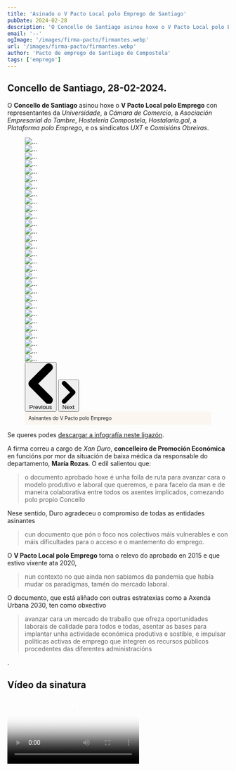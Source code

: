 ```yaml
---
title: 'Asinado o V Pacto Local polo Emprego de Santiago'
pubDate: 2024-02-28
description: 'O Concello de Santiago asinou hoxe o V Pacto Local polo Emprego con representantes da Universidade. Ler máis.'
email: '--'
ogImage: '/images/firma-pacto/firmantes.webp'
url: '/images/firma-pacto/firmantes.webp'
author: 'Pacto de emprego de Santiago de Compostela'
tags: ['emprego']
---
```


## Concello de Santiago, 28-02-2024.

O **Concello de Santiago** asinou hoxe o **V Pacto Local polo Emprego** con representantes da _Universidade_, a _Cámara de Comercio_, a _Asociación Empresarial do Tambre_, _Hostelería Compostela_, _Hostalaría.gal_, a _Plataforma polo Emprego_, e os sindicatos _UXT_ e _Comisións Obreiras_.


<figure class="relative w-full">
	<div id="animation-carousel" class="relative w-full" data-carousel="slide">
    <!-- Carousel wrapper -->
	 <div class="relative h-56 overflow-hidden md:h-96">
		<!-- Item 1 -->
		<div class="hidden duration-700 ease-in-out" data-carousel-item>
			<img src="/images/firma-pacto/asinantes_1.jpg" class="absolute block w-full -translate-x-1/2 -translate-y-1/2 top-1/2 left-1/2" alt="...">
		</div>
		<!-- Item 2 -->
		<div class="hidden duration-700 ease-in-out" data-carousel-item>
			<img loading="lazy" src="/images/firma-pacto/asinantes_2.jpg" class="absolute block w-full -translate-x-1/2 -translate-y-1/2 top-1/2 left-1/2" alt="...">
		</div>
		<!-- Item 3 -->
		<div class="hidden duration-700 ease-in-out" data-carousel-item>
			<img loading="lazy" src="/images/firma-pacto/asinantes_3.jpg" class="absolute block w-full -translate-x-1/2 -translate-y-1/2 top-1/2 left-1/2" alt="...">
		</div>
		<!-- Item 4 -->
		<div class="hidden duration-700 ease-in-out" data-carousel-item>
			<img loading="lazy" src="/images/firma-pacto/asinantes_4.jpg" class="absolute block w-full -translate-x-1/2 -translate-y-1/2 top-1/2 left-1/2" alt="...">
		</div>
		<!-- Item 5 -->
		<div class="hidden duration-700 ease-in-out" data-carousel-item>
			<img loading="lazy" src="/images/firma-pacto/asinantes_5.jpg" class="absolute block w-full -translate-x-1/2 -translate-y-1/2 top-1/2 left-1/2" alt="...">
		</div>
		<!-- Item 6 -->
		<div class="hidden duration-700 ease-in-out" data-carousel-item>
			<img loading="lazy" src="/images/firma-pacto/asinantes_6.jpg" class="absolute block w-full -translate-x-1/2 -translate-y-1/2 top-1/2 left-1/2" alt="...">
		</div>
		<!-- Item 7 -->
		<div class="hidden duration-700 ease-in-out" data-carousel-item>
			<img loading="lazy" src="/images/firma-pacto/asinantes_7.jpg" class="absolute block w-full -translate-x-1/2 -translate-y-1/2 top-1/2 left-1/2" alt="...">
		</div>
		<!-- Item 8 -->
		<div class="hidden duration-700 ease-in-out" data-carousel-item>
			<img loading="lazy" src="/images/firma-pacto/asinantes_8.jpg" class="absolute block w-full -translate-x-1/2 -translate-y-1/2 top-1/2 left-1/2" alt="...">
		</div>
		<!-- Item 9 -->
		<div class="hidden duration-700 ease-in-out" data-carousel-item>
			<img loading="lazy" src="/images/firma-pacto/asinantes_9.jpg" class="absolute block w-full -translate-x-1/2 -translate-y-1/2 top-1/2 left-1/2" alt="...">
		</div>
		<!-- Item 10 -->
		<div class="hidden duration-700 ease-in-out" data-carousel-item>
			<img loading="lazy" src="/images/firma-pacto/asinantes_10.jpg" class="absolute block w-full -translate-x-1/2 -translate-y-1/2 top-1/2 left-1/2" alt="...">
		</div>
		<!-- Item 11 -->
		<div class="hidden duration-700 ease-in-out" data-carousel-item>
			<img loading="lazy" src="/images/firma-pacto/asinantes_11.jpg" class="absolute block w-full -translate-x-1/2 -translate-y-1/2 top-1/2 left-1/2" alt="...">
		</div>
		<!-- Item 12 -->
		<div class="hidden duration-700 ease-in-out" data-carousel-item>
			<img loading="lazy" src="/images/firma-pacto/asinantes_12.jpg" class="absolute block w-full -translate-x-1/2 -translate-y-1/2 top-1/2 left-1/2" alt="...">
		</div>
		<!-- Item 13 -->
		<div class="hidden duration-700 ease-in-out" data-carousel-item>
			<img loading="lazy" src="/images/firma-pacto/asinantes_13.jpg" class="absolute block w-full -translate-x-1/2 -translate-y-1/2 top-1/2 left-1/2" alt="...">
		</div>
		<!-- Item 14 -->
		<div class="hidden duration-700 ease-in-out" data-carousel-item>
			<img loading="lazy" src="/images/firma-pacto/asinantes_14.jpg" class="absolute block w-full -translate-x-1/2 -translate-y-1/2 top-1/2 left-1/2" alt="...">
		</div>
		<!-- Item 15 -->
		<div class="hidden duration-700 ease-in-out" data-carousel-item>
			<img loading="lazy" src="/images/firma-pacto/asinantes_15.jpg" class="absolute block w-full -translate-x-1/2 -translate-y-1/2 top-1/2 left-1/2" alt="...">
		</div>
		<!-- Item 16 -->
		<div class="hidden duration-700 ease-in-out" data-carousel-item>
			<img loading="lazy" src="/images/firma-pacto/asinantes_16.jpg" class="absolute block w-full -translate-x-1/2 -translate-y-1/2 top-1/2 left-1/2" alt="...">
		</div>
		<!-- Item 17 -->
		<div class="hidden duration-700 ease-in-out" data-carousel-item>
			<img loading="lazy" src="/images/firma-pacto/asinantes_17.jpg" class="absolute block w-full -translate-x-1/2 -translate-y-1/2 top-1/2 left-1/2" alt="...">
		</div>
		<!-- Item 18 -->
		<div class="hidden duration-700 ease-in-out" data-carousel-item>
			<img loading="lazy" src="/images/firma-pacto/asinantes_18.jpg" class="absolute block w-full -translate-x-1/2 -translate-y-1/2 top-1/2 left-1/2" alt="...">
		</div>
		<!-- Item 19 -->
		<div class="hidden duration-700 ease-in-out" data-carousel-item>
			<img loading="lazy" src="/images/firma-pacto/asinantes_19.jpg" class="absolute block w-full -translate-x-1/2 -translate-y-1/2 top-1/2 left-1/2" alt="...">
		</div>
		<!-- Item 20 -->
		<div class="hidden duration-700 ease-in-out" data-carousel-item>
			<img loading="lazy" src="/images/firma-pacto/asinantes_20.jpg" class="absolute block w-full -translate-x-1/2 -translate-y-1/2 top-1/2 left-1/2" alt="...">
		</div>
		<!-- Item 21 -->
		<div class="hidden duration-700 ease-in-out" data-carousel-item>
			<img loading="lazy" src="/images/firma-pacto/asinantes_21.jpg" class="absolute block w-full -translate-x-1/2 -translate-y-1/2 top-1/2 left-1/2" alt="...">
		</div>
		<!-- Item 22 -->
		<div class="hidden duration-700 ease-in-out" data-carousel-item>
			<img loading="lazy" src="/images/firma-pacto/asinantes_22.jpg" class="absolute block w-full -translate-x-1/2 -translate-y-1/2 top-1/2 left-1/2" alt="...">
		</div>
		<!-- Item 23 -->
		<div class="hidden duration-700 ease-in-out" data-carousel-item>
			<img loading="lazy" src="/images/firma-pacto/asinantes_23.jpg" class="absolute block w-full -translate-x-1/2 -translate-y-1/2 top-1/2 left-1/2" alt="...">
		</div>
		<!-- Item 24 -->
		<div class="hidden duration-700 ease-in-out" data-carousel-item>
			<img loading="lazy" src="/images/firma-pacto/asinantes_24.jpg" class="absolute block w-full -translate-x-1/2 -translate-y-1/2 top-1/2 left-1/2" alt="...">
		</div>
		<!-- Item 25 -->
		<div class="hidden duration-700 ease-in-out" data-carousel-item>
			<img loading="lazy" src="/images/firma-pacto/asinantes_25.jpg" class="absolute block w-full -translate-x-1/2 -translate-y-1/2 top-1/2 left-1/2" alt="...">
		</div>
		<!-- Item 26 -->
		<div class="hidden duration-700 ease-in-out" data-carousel-item>
			<img loading="lazy" src="/images/firma-pacto/asinantes_26.jpg" class="absolute block w-full -translate-x-1/2 -translate-y-1/2 top-1/2 left-1/2" alt="...">
		</div>
		<!-- Item 27 -->
		<div class="hidden duration-700 ease-in-out" data-carousel-item>
			<img loading="lazy" src="/images/firma-pacto/asinantes_27.jpg" class="absolute block w-full -translate-x-1/2 -translate-y-1/2 top-1/2 left-1/2" alt="...">
		</div>
		<!-- Item 28 -->
		<div class="hidden duration-700 ease-in-out" data-carousel-item>
			<img loading="lazy" src="/images/firma-pacto/asinantes_28.jpg" class="absolute block w-full -translate-x-1/2 -translate-y-1/2 top-1/2 left-1/2" alt="...">
		</div>
		<!-- Item 29 -->
		<div class="hidden duration-700 ease-in-out" data-carousel-item>
			<img loading="lazy" src="/images/firma-pacto/asinantes_29.jpg" class="absolute block w-full -translate-x-1/2 -translate-y-1/2 top-1/2 left-1/2" alt="...">
		</div>
		<!-- Item 30 -->
		<div class="hidden duration-700 ease-in-out" data-carousel-item>
			<img loading="lazy" src="/images/firma-pacto/asinantes_30.jpg" class="absolute block w-full -translate-x-1/2 -translate-y-1/2 top-1/2 left-1/2" alt="...">
		</div>
	</div>
	 <!-- Slider controls -->
    <button type="button" class="absolute top-0 start-0 z-30 flex items-center justify-center h-full px-4 cursor-pointer group focus:outline-none" data-carousel-prev>
        <span class="inline-flex items-center justify-center w-10 h-10 rounded-full bg-white/30 dark:bg-gray-800/30 group-hover:bg-white/50 dark:group-hover:bg-gray-800/60 group-focus:ring-4 group-focus:ring-white dark:group-focus:ring-gray-800/70 group-focus:outline-none">
            <svg class="w-4 h-4 text-white dark:text-gray-800 rtl:rotate-180" aria-hidden="true" xmlns="http://www.w3.org/2000/svg" fill="none" viewBox="0 0 6 10">
                <path stroke="currentColor" stroke-linecap="round" stroke-linejoin="round" stroke-width="2" d="M5 1 1 5l4 4"/>
            </svg>
            <span class="sr-only">Previous</span>
        </span>
    </button>
    <button type="button" class="absolute top-0 end-0 z-30 flex items-center justify-center h-full px-4 cursor-pointer group focus:outline-none" data-carousel-next>
        <span class="inline-flex items-center justify-center w-10 h-10 rounded-full bg-white/30 dark:bg-gray-800/30 group-hover:bg-white/50 dark:group-hover:bg-gray-800/60 group-focus:ring-4 group-focus:ring-white dark:group-focus:ring-gray-800/70 group-focus:outline-none">
            <svg class="w-4 h-4 text-white dark:text-gray-800 rtl:rotate-180" aria-hidden="true" xmlns="http://www.w3.org/2000/svg" fill="none" viewBox="0 0 6 10">
                <path stroke="currentColor" stroke-linecap="round" stroke-linejoin="round" stroke-width="2" d="m1 9 4-4-4-4"/>
            </svg>
            <span class="sr-only">Next</span>
        </span>
    </button>
</div>

  <figcaption style="display: block; padding: .5rem;background-color: rgb(216 125 14 / 5%); font-size: .8em">Asinantes do V Pacto polo Emprego</figcaption>
</figure>

Se queres podes [descargar a infografía neste ligazón](/pactoempregosantiago.pdf).

A firma correu a cargo de _Xan Duro_, **concelleiro de Promoción Económica** en funcións por mor da situación de baixa médica da responsable do departamento, **María Rozas**. O edil salientou que:

<blockquote>o documento aprobado hoxe é unha folla de ruta para avanzar cara o modelo produtivo e laboral que queremos, e para facelo da man e de maneira colaborativa entre todos os axentes implicados, comezando polo propio Concello</blockquote>

Nese sentido, Duro agradeceu o compromiso de todas as entidades asinantes 

<blockquote>cun documento que pón o foco nos colectivos máis vulnerables e con máis dificultades para o acceso e o mantemento do emprego.</blockquote>

O **V Pacto Local polo Emprego** toma o relevo do aprobado en 2015 e que estivo vixente ata 2020, <blockquote>nun contexto no que aínda non sabiamos da pandemia que había mudar os paradigmas, tamén do mercado laboral.</blockquote>

O documento, que está aliñado con outras estratexias como a Axenda Urbana 2030, ten como obxectivo <blockquote>avanzar cara un mercado de traballo que ofreza oportunidades laborais de calidade para todos e todas, asentar as bases para implantar unha actividade económica produtiva e sostible, e impulsar políticas activas de emprego que integren os recursos públicos procedentes das diferentes administracións</blockquote>.

## Vídeo da sinatura

<video src="/videos/firma-pacto/firma.mp4" controls="" poster="/images/firma-pacto/asinantes.jpg">Tu navegador no admite el elemento <code>video mp4</code>.</video>